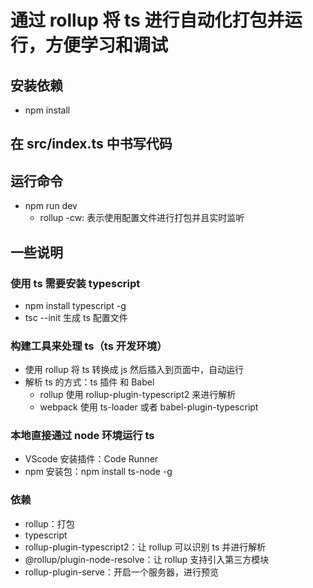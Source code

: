 # 通过 rollup 将 ts 进行自动化打包并运行，方便学习和调试

## 安装依赖

- npm install

## 在 src/index.ts 中书写代码

## 运行命令

- npm run dev
  - rollup -cw: 表示使用配置文件进行打包并且实时监听

## 一些说明

### 使用 ts 需要安装 typescript

- npm install typescript -g
- tsc --init 生成 ts 配置文件

### 构建工具来处理 ts（ts 开发环境）

- 使用 rollup 将 ts 转换成 js 然后插入到页面中，自动运行
- 解析 ts 的方式：ts 插件 和 Babel
  - rollup 使用 rollup-plugin-typescript2 来进行解析
  - webpack 使用 ts-loader 或者 babel-plugin-typescript

### 本地直接通过 node 环境运行 ts

- VScode 安装插件：Code Runner
- npm 安装包：npm install ts-node -g

### 依赖

- rollup：打包
- typescript
- rollup-plugin-typescript2：让 rollup 可以识别 ts 并进行解析
- @rollup/plugin-node-resolve：让 rollup 支持引入第三方模块
- rollup-plugin-serve：开启一个服务器，进行预览
